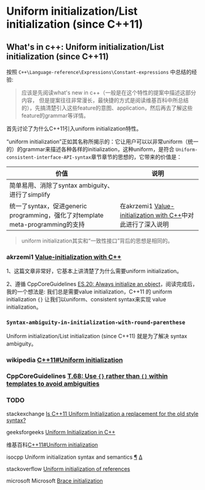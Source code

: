 # Uniform initialization/List initialization (since C++11)



## What's in c++: Uniform initialization/List initialization (since C++11)

按照 `C++\Language-reference\Expressions\Constant-expressions` 中总结的经验:

> 应该是先阅读what's new in c++（一般是在这个特性的提案中描述这部分内容， 但是提案往往非常漫长，最快捷的方式是阅读维基百科中所总结的），先搞清楚引入这些feature的意图、application，然后再去了解这些feature的grammar等详情。

首先讨论了为什么C++11引入uniform initialization特性。

“uniform initialization”正如其名称所揭示的：它让用户可以以非常uniform（统一的）的grammar来描述各种各样的initialization，这种uniform，是符合 `Uniform-consistent-interface-API-syntax`章节章节的思想的，它带来的价值是：

| 价值                                                         | 说明                                                         |
| ------------------------------------------------------------ | ------------------------------------------------------------ |
| 简单易用、消除了syntax ambiguity、进行了simplify             |                                                              |
| 统一了syntax，促进generic programming，强化了对template meta-programming的支持 | 在akrzemi1 [Value-initialization with C++](https://akrzemi1.wordpress.com/2013/09/10/value-initialization-with-c/)中对此进行了深入说明 |

> uniform initialization其实和“一致性接口”背后的思想是相同的。



### akrzemi1 [Value-initialization with C++](https://akrzemi1.wordpress.com/2013/09/10/value-initialization-with-c/)

1、这篇文章非常好，它基本上讲清楚了为什么需要uniform initialization。

2、遵循 CppCoreGuidelines [ES.20: Always initialize an object](https://isocpp.github.io/CppCoreGuidelines/CppCoreGuidelines#Res-always)，阅读完成后，我的一个想法是: 我们总是需要value initialization，C++11 的 uniform initialization `{}` 让我们以uniform、consistent syntax来实现 value initialization。

### `Syntax-ambiguity-in-initialization-with-round-parenthese`

Uniform initialization/List initialization (since C++11) 就是为了解决 syntax ambiguity。

### wikipedia [C++11#Uniform initialization](https://en.wikipedia.org/wiki/C%2B%2B11#Uniform_initialization)



### CppCoreGuidelines [T.68: Use `{}` rather than `()` within templates to avoid ambiguities](https://isocpp.github.io/CppCoreGuidelines/CppCoreGuidelines#t68-use--rather-than--within-templates-to-avoid-ambiguities)





### TODO

stackexchange [Is C++11 Uniform Initialization a replacement for the old style syntax?](https://softwareengineering.stackexchange.com/questions/133688/is-c11-uniform-initialization-a-replacement-for-the-old-style-syntax)

geeksforgeeks [Uniform Initialization in C++](https://www.geeksforgeeks.org/uniform-initialization-in-c/)

维基百科[C++11#Uniform initialization](https://en.wikipedia.org/wiki/C++11#Uniform_initialization)

isocpp Uniform initialization syntax and semantics [¶](https://isocpp.org/wiki/faq/cpp11-language#uniform-init) [Δ](https://isocpp.org/wiki/faq/cpp11-language#)

stackoverflow [Uniform initialization of references](https://stackoverflow.com/questions/6546470/uniform-initialization-of-references)

microsoft Microsoft [Brace initialization](https://docs.microsoft.com/en-us/cpp/cpp/initializing-classes-and-structs-without-constructors-cpp?view=vs-2019)

